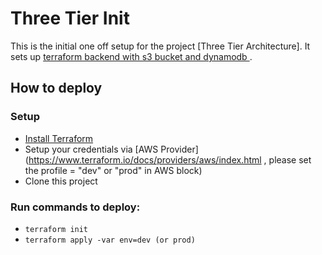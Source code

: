 # Three Tier Init

This is the initial one off setup for the project [Three Tier Architecture]. 
It sets up [terraform backend with s3 bucket and dynamodb ](https://www.terraform.io/docs/backends/types/s3.html).

## How to deploy

### Setup
* [Install Terraform](https://www.terraform.io/intro/getting-started/install.html)
* Setup your credentials via [AWS Provider](https://www.terraform.io/docs/providers/aws/index.html , please set the profile = "dev" or "prod" in AWS block)
* Clone this project

### Run commands to deploy:
* ```terraform init```
* ```terraform apply -var env=dev (or prod)```
